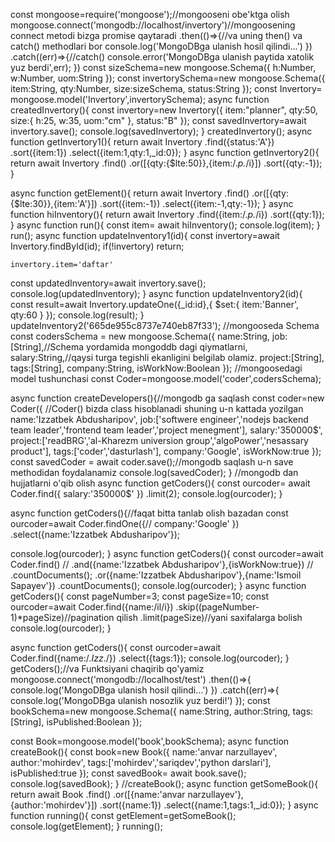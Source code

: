 const mongoose=require('mongoose');//mongooseni obe'ktga olish
mongoose.connect('mongodb://localhost/invertory')//mongoosening connect metodi bizga promise qaytaradi
.then(()=>{//va uning then() va catch() methodlari bor
    console.log('MongoDBga ulanish hosil qilindi...')
})
.catch((err)=>{//catch()
    console.error('MongoDBga ulanish paytida xatolik yuz berdi',err);
})
const sizeSchema=new mongoose.Schema({
    h:Number,
    w:Number,
    uom:String
});
const invertorySchema=new mongoose.Schema({
    item:String,
    qty:Number,
    size:sizeSchema,
    status:String
});
const Invertory= mongoose.model('Invertory',invertorySchema);
async function createdInvertory(){
const invertory=new Invertory({
item:"planner",
qty:50,
size:{
    h:25,
    w:35,
    uom:"cm"
},
status:"B"
});
const savedInvertory=await invertory.save();
console.log(savedInvertory);
}
createdInvertory();
async function getInvertory1(){
    return await Invertory
    .find({status:'A'})
    .sort({item:1})
    .select({item:1,qty:1,_id:0});
}
async function getInvertory2(){
    return await Invertory
    .find()
    .or([{qty:{$lte:50}},{item:/.*p.*/i}])
    .sort({qty:-1});
}

async function getElement(){
    return await Invertory
    .find()
    .or([{qty:{$lte:30}},{item:'A'}])
    .sort({item:-1})
    .select({item:-1,qty:-1});
}
async function hiInventory(){
    return await Invertory
    .find({item:/.*p.*/i})
    .sort({qty:1});
}
async function run(){
    const item= await hiInventory();
console.log(item);
}
run();
async function updateInventory1(id){
    const invertory=await Invertory.findById(id);
    if(!invertory)
        return;
    
    invertory.item='daftar'
const updatedInventory=await invertory.save();
console.log(updatedInventory);
}
async function updateInventory2(id){
 const result=await Invertory.updateOne({_id:id},{
    $set:{
        item:'Banner',
        qty:60
    }
 });
console.log(result);
}
updateInventory2('665de955c8737e740eb87f33');
//mongooseda Schema
const codersSchema = new mongoose.Schema({
    name:String,
    job:[String],//Schema yordamida mongoddb dagi qiymatlarni,
    salary:String,//qaysi turga tegishli ekanligini belgilab olamiz.
    project:[String],
    tags:[String],
    company:String,
    isWorkNow:Boolean
});
//mongoosedagi model tushunchasi
const Coder=mongoose.model('coder',codersSchema);

async function createDevelopers(){//mongodb ga saqlash
    const coder=new Coder({ //Coder() bizda class hisoblanadi shuning u-n kattada yozilgan
    name:'Izzatbek Abdusharipov',
    job:['softwere engineer','nodejs backend team leader','frontend team leader','project menegment'],
    salary:'350000$',
    project:['readBRG','al-Kharezm universion group','algoPower','nesassary product'],
    tags:['coder','dasturlash'],
    company:'Google',
    isWorkNow:true
});
const savedCoder = await coder.save();//mongodb saqlash u-n save methodidan foydalanamiz
console.log(savedCoder);
}
//mongodb dan hujjatlarni o'qib olish
async function getCoders(){
    const ourcoder= await Coder.find({
        salary:'350000$'
    })
    .limit(2);
    console.log(ourcoder);
}

async function getCoders(){//faqat bitta tanlab olish bazadan
    const ourcoder=await Coder.findOne({//
        company:'Google'
    })
    .select({name:'Izzatbek Abdusharipov'});
    
console.log(ourcoder);
}
async function getCoders(){
    const ourcoder=await Coder.find()
    // .and({name:'Izzatbek Abdusharipov'},{isWorkNow:true})
    // .countDocuments();
    .or({name:'Izzatbek Abdusharipov'},{name:'Ismoil Sapayev'})
    .countDocuments();
console.log(ourcoder);
}
async function getCoders(){
    const pageNumber=3;
    const pageSize=10;
const ourcoder=await Coder.find({name:/il/i})
.skip((pageNumber-1)*pageSize)//pagination qilish
.limit(pageSize)//yani saxifalarga bolish
console.log(ourcoder);
}

async function getCoders(){
const ourcoder=await Coder.find({name:/.*Izz*./})
.select({tags:1});
console.log(ourcoder);
}
getCoders();//va Funktsiyani chaqirib qo'yamiz
mongoose.connect('mongodb://localhost/test')
.then(()=>{
    console.log('MongoDBga ulanish hosil qilindi...')
})
.catch((err)=>{
    console.log('MongoDBga ulanish nosozlik yuz berdi!')
});
const bookSchema=new mongoose.Schema({
    name:String,
    author:String,
    tags:[String],
    isPublished:Boolean
});

const Book=mongoose.model('book',bookSchema);
async function createBook(){
    const book=new Book({
        name:'anvar narzullayev',
        author:'mohirdev',
        tags:['mohirdev','sariqdev','python darslari'],
        isPublished:true
    });
    const savedBook= await book.save();
console.log(savedBook);
}
//createBook();
async function getSomeBook(){
    return await Book
    .find()
    .or([{name:'anvar narzullayev'},{author:'mohirdev'}])
    .sort({name:1})
    .select({name:1,tags:1,_id:0});
}
async function running(){
    const getElement=getSomeBook();
console.log(getElement);
}
running();
